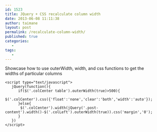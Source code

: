 ```yaml
---
id: 1523
title: JQuery + CSS recalculate column width
date: 2013-06-08 11:11:38
author: taimane
layout: post
permalink: /recalculate-column-width/
published: true
categories:
   -
tags:
   -
---
```

Showcase how to use outerWidth, width, and css functions to get the widths of particular columns


```
<script type="text/javascript">
   jQuery(function(){
      if($('.colCenter table').outerWidth(true)>500){
       $('.colCenter').css({'float':'none','clear':'both','width':'auto'});
      }else{
       $('.colCenter').width(jQuery('.post-content').width()-$('.colLeft').outerWidth(true)).css('margin','0');
      }
   })
</script>
```

